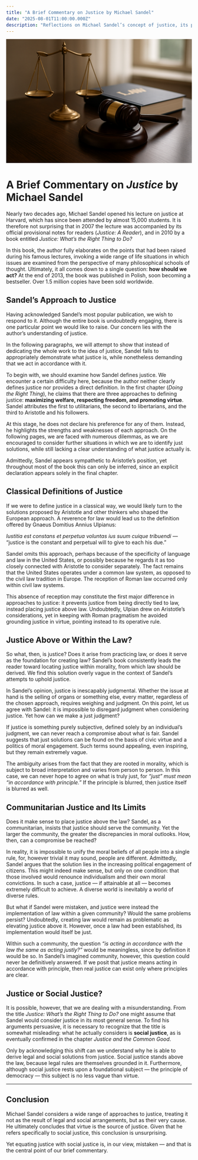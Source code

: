 ```yaml
---
title: "A Brief Commentary on Justice by Michael Sandel"
date: "2025-08-01T11:00:00.000Z"
description: "Reflections on Michael Sandel’s concept of justice, its philosophical roots, and the challenges of defining justice as law or morality."
---
```


![A Brief Commentary on Justice](./brief-commentary-justice-michael-sandel.jpg)

# A Brief Commentary on *Justice* by Michael Sandel

Nearly two decades ago, Michael Sandel opened his lecture on justice at Harvard, which has since been attended by almost 15,000 students. It is therefore not surprising that in 2007 the lecture was accompanied by its official provisional notes for readers (*Justice: A Reader*), and in 2010 by a book entitled *Justice: What’s the Right Thing to Do?* 

In this book, the author fully elaborates on the points that had been raised during his famous lectures, invoking a wide range of life situations in which issues are examined from the perspective of many philosophical schools of thought. Ultimately, it all comes down to a single question: **how should we act?** At the end of 2013, the book was published in Polish, soon becoming a bestseller. Over 1.5 million copies have been sold worldwide.

## Sandel’s Approach to Justice

Having acknowledged Sandel’s most popular publication, we wish to respond to it. Although the entire book is undoubtedly engaging, there is one particular point we would like to raise. Our concern lies with the author’s understanding of justice. 

In the following paragraphs, we will attempt to show that instead of dedicating the whole work to the idea of justice, Sandel fails to appropriately demonstrate what justice is, while nonetheless demanding that we act in accordance with it.

To begin with, we should examine how Sandel defines justice. We encounter a certain difficulty here, because the author neither clearly defines justice nor provides a direct definition. In the first chapter (*Doing the Right Thing*), he claims that there are three approaches to defining justice: **maximizing welfare, respecting freedom, and promoting virtue**. Sandel attributes the first to utilitarians, the second to libertarians, and the third to Aristotle and his followers. 

At this stage, he does not declare his preference for any of them. Instead, he highlights the strengths and weaknesses of each approach. On the following pages, we are faced with numerous dilemmas, as we are encouraged to consider further situations in which we are to identify just solutions, while still lacking a clear understanding of what justice actually is. 

Admittedly, Sandel appears sympathetic to Aristotle’s position, yet throughout most of the book this can only be inferred, since an explicit declaration appears solely in the final chapter. 

## Classical Definitions of Justice

If we were to define justice in a classical way, we would likely turn to the solutions proposed by Aristotle and other thinkers who shaped the European approach. A reverence for law would lead us to the definition offered by Gnaeus Domitius Annius Ulpianus:  

*Iustitia est constans et perpetua voluntas ius suum cuique tribuendi* —  
“justice is the constant and perpetual will to give to each his due.”  

Sandel omits this approach, perhaps because of the specificity of language and law in the United States, or possibly because he regards it as too closely connected with Aristotle to consider separately. The fact remains that the United States operates under a common law system, as opposed to the civil law tradition in Europe. The reception of Roman law occurred only within civil law systems. 

This absence of reception may constitute the first major difference in approaches to justice: it prevents justice from being directly tied to law, instead placing justice above law. Undoubtedly, Ulpian drew on Aristotle’s considerations, yet in keeping with Roman pragmatism he avoided grounding justice in virtue, pointing instead to its operative rule.

## Justice Above or Within the Law?

So what, then, is justice? Does it arise from practicing law, or does it serve as the foundation for creating law? Sandel’s book consistently leads the reader toward locating justice within morality, from which law should be derived. We find this solution overly vague in the context of Sandel’s attempts to uphold justice.

In Sandel’s opinion, justice is inescapably judgmental. Whether the issue at hand is the selling of organs or something else, every matter, regardless of the chosen approach, requires weighing and judgment. On this point, let us agree with Sandel: it is impossible to disregard judgment when considering justice. Yet how can we make a just judgment? 

If justice is something purely subjective, defined solely by an individual’s judgment, we can never reach a compromise about what is fair. Sandel suggests that just solutions can be found on the basis of civic virtue and a politics of moral engagement. Such terms sound appealing, even inspiring, but they remain extremely vague. 

The ambiguity arises from the fact that they are rooted in morality, which is subject to broad interpretation and varies from person to person. In this case, we can never hope to agree on what is truly just, for *“just” must mean “in accordance with principle.”* If the principle is blurred, then justice itself is blurred as well.

## Communitarian Justice and Its Limits

Does it make sense to place justice above the law? Sandel, as a communitarian, insists that justice should serve the community. Yet the larger the community, the greater the discrepancies in moral outlooks. How, then, can a compromise be reached? 

In reality, it is impossible to unify the moral beliefs of all people into a single rule, for, however trivial it may sound, people are different. Admittedly, Sandel argues that the solution lies in the increasing political engagement of citizens. This might indeed make sense, but only on one condition: that those involved would renounce individualism and their own moral convictions. In such a case, justice — if attainable at all — becomes extremely difficult to achieve. A diverse world is inevitably a world of diverse rules.

But what if Sandel were mistaken, and justice were instead the implementation of law within a given community? Would the same problems persist? Undoubtedly, creating law would remain as problematic as elevating justice above it. However, once a law had been established, its implementation would itself be just. 

Within such a community, the question *“is acting in accordance with the law the same as acting justly?”* would be meaningless, since by definition it would be so. In Sandel’s imagined community, however, this question could never be definitively answered. If we posit that justice means acting in accordance with principle, then real justice can exist only where principles are clear.

## Justice or Social Justice?

It is possible, however, that we are dealing with a misunderstanding. From the title *Justice: What’s the Right Thing to Do?* one might assume that Sandel would consider justice in its most general sense. To find his arguments persuasive, it is necessary to recognize that the title is somewhat misleading: what he actually considers is **social justice**, as is eventually confirmed in the chapter *Justice and the Common Good*. 

Only by acknowledging this shift can we understand why he is able to derive legal and social solutions from justice. Social justice stands above the law, because legal rules are themselves grounded in it. Furthermore, although social justice rests upon a foundational subject — the principle of democracy — this subject is no less vague than virtue.

---

## Conclusion

Michael Sandel considers a wide range of approaches to justice, treating it not as the result of legal and social arrangements, but as their very cause. He ultimately concludes that virtue is the source of justice. Given that he refers specifically to social justice, this conclusion is unsurprising. 

Yet equating justice with social justice is, in our view, mistaken — and that is the central point of our brief commentary.